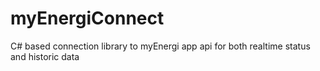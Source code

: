 # myEnergiConnect
C# based connection library to myEnergi app api for both realtime status and historic data

